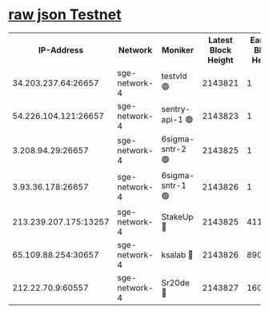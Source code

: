 
[raw json Testnet](https://rpc-check.sget.stavr.tech/sget/rpc-sget-result.json)
=


<table><tr><th>IP-Address</th><th>Network</th><th>Moniker</th><th>Latest Block Height</th><th>Earliest Block Height</th><th>Catching Up</th><th>Tx Index</th><th>Voting Power</th><th>Scan Time</th></tr><tr><td>34.203.237.64:26657</td><td>sge-network-4</td><td>testvld 🟢</td><td>2143821</td><td>1</td><td>False</td><td>on</td><td>0</td><td>2024-03-23T21:13:38.836097838UTC</td></tr><tr><td>54.226.104.121:26657</td><td>sge-network-4</td><td>sentry-api-1 🟢</td><td>2143823</td><td>1</td><td>False</td><td>on</td><td>0</td><td>2024-03-23T21:13:51.674171713UTC</td></tr><tr><td>3.208.94.29:26657</td><td>sge-network-4</td><td>6sigma-sntr-2 🟢</td><td>2143825</td><td>1</td><td>False</td><td>on</td><td>0</td><td>2024-03-23T21:14:00.926380227UTC</td></tr><tr><td>3.93.36.178:26657</td><td>sge-network-4</td><td>6sigma-sntr-1 🟢</td><td>2143826</td><td>1</td><td>False</td><td>on</td><td>0</td><td>2024-03-23T21:14:05.610405935UTC</td></tr><tr><td>213.239.207.175:13257</td><td>sge-network-4</td><td>StakeUp 🔴</td><td>2143825</td><td>411001</td><td>False</td><td>off</td><td>100</td><td>2024-03-23T21:14:00.051589950UTC</td></tr><tr><td>65.109.88.254:30657</td><td>sge-network-4</td><td>ksalab 🔴</td><td>2143826</td><td>890001</td><td>False</td><td>on</td><td>3497</td><td>2024-03-23T21:14:09.979597238UTC</td></tr><tr><td>212.22.70.9:60557</td><td>sge-network-4</td><td>Sr20de 🔴</td><td>2143827</td><td>1608978</td><td>False</td><td>on</td><td>133</td><td>2024-03-23T21:14:12.651247746UTC</td></tr></table>
